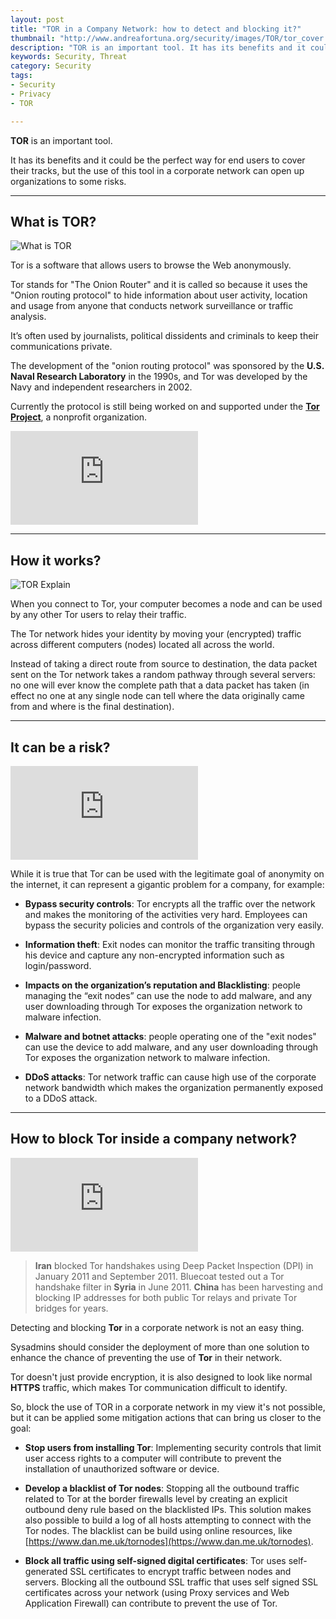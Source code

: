```yaml
---
layout: post
title: "TOR in a Company Network: how to detect and blocking it?"
thumbnail: "http://www.andreafortuna.org/security/images/TOR/tor_cover.png"
description: "TOR is an important tool. It has its benefits and it could be the perfect way for end users to cover their tracks, but the use of this tool in a corporate network can open up organizations to some risks."
keywords: Security, Threat
category: Security
tags: 
- Security
- Privacy
- TOR

---
```


**TOR** is an important tool. 

It has its benefits and it could be the perfect way for end users to cover their tracks, but the use of this tool in a corporate network can open up organizations to some risks.

<hr/>

What is TOR?
--

![What is TOR](http://www.makeuseof.com/wp-content/uploads/2015/06/Wat_is_Tor_The_onion_routing--640x312.png)

Tor is a software that allows users to browse the Web anonymously. 

Tor stands for "The Onion Router" and it is called so because it uses the "Onion routing protocol" to hide information about user activity, location and usage from anyone that conducts network surveillance or traffic analysis. 

It’s often used by journalists, political dissidents and criminals to keep their communications private.

The development of the "onion routing protocol" was sponsored by the **U.S. Naval Research Laboratory** in the 1990s, and Tor was developed by the Navy and independent researchers in 2002. 

Currently the protocol is still being worked on and supported under the **[Tor Project](https://www.torproject.org)**, a nonprofit organization.

<div class="video-container">
<iframe src="https://www.youtube.com/embed/JWII85UlzKw" frameborder="0" allowfullscreen></iframe>
</div>


<hr>


How it works?
--

![TOR Explain](http://www.andreafortuna.org/security/images/TOR/tor_explain.png)

When you connect to Tor, your computer becomes a node and can be used by any other Tor users to relay their traffic. 

The Tor network hides your identity by moving your (encrypted) traffic across different computers (nodes) located all across the world. 

Instead of taking a direct route from source to destination, the data packet sent on the Tor network takes a random pathway through several servers: no one will ever know the complete path that a data packet has taken (in effect no one at any single node can tell where the data originally came from and where is the final destination).



<hr/>

It can be a risk?
--

<div class="video-container">
<iframe src="https://www.youtube.com/embed/HjejYd_9Oik" frameborder="0" allowfullscreen></iframe>
</div>


While it is true that Tor can be used with the legitimate goal of anonymity on the internet, it can represent a gigantic problem for a company, for example:

- **Bypass security controls**: Tor encrypts all the traffic over the network and makes the monitoring of the activities very hard. Employees can bypass the security policies and controls of the organization very easily.

- **Information theft**: Exit nodes can monitor the traffic transiting through his device and capture any non-encrypted information such as login/password.

- **Impacts on the organization’s reputation and Blacklisting**: people managing the “exit nodes” can use the node to add malware, and any user downloading through Tor exposes the organization network to malware infection.

- **Malware and botnet attacks**: people operating one of the "exit nodes" can use the device to add malware, and any user downloading through Tor exposes the organization network to malware infection.

- **DDoS attacks**: Tor network traffic can cause high use of the corporate network bandwidth which makes the organization permanently exposed to a DDoS attack.


<hr/>

How to block Tor inside a company network?
--

<div class="video-container">
<iframe src="https://www.youtube.com/embed/GwMr8Xl7JMQ" frameborder="0" allowfullscreen></iframe>
</div>

>**Iran** blocked Tor handshakes using Deep Packet Inspection (DPI) in January 2011 and September 2011. Bluecoat tested out a Tor handshake filter in **Syria** in June 2011. **China** has been harvesting and blocking IP addresses for both public Tor relays and private Tor bridges for years.


Detecting and blocking **Tor** in a corporate network is not an easy thing. 

Sysadmins should consider the deployment of more than one solution to enhance the chance of preventing the use of **Tor** in their network.

Tor doesn't just provide encryption, it is also designed to look like normal **HTTPS** traffic, which makes Tor communication difficult to identify.

So, block the use of TOR in a corporate network in my view it's not possible, but it can be applied some mitigation actions that can bring us closer to the goal:


- **Stop users from installing Tor**: Implementing security controls that limit user access rights to a computer will contribute to prevent the installation of unauthorized software or device.

- **Develop a blacklist of Tor nodes**: Stopping all the outbound traffic related to Tor at the border firewalls level by creating an explicit outbound deny rule based on the blacklisted IPs. 
 This solution makes also possible to build a log of all hosts attempting to connect with the Tor nodes. 
 The blacklist can be build using online resources, like [https://www.dan.me.uk/tornodes](https://www.dan.me.uk/tornodes).

- **Block all traffic using self-signed digital certificates**: Tor uses self-generated SSL certificates to encrypt traffic between nodes and servers. Blocking all the outbound SSL traffic that uses self signed SSL certificates across your network (using Proxy services and Web Application Firewall) can contribute to prevent the use of Tor.
